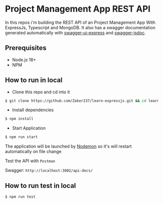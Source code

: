 # Project Management App REST API

In this repos i'm building the REST API of an Project Management App With ExpressJs, Typescript and MongoDB. It also has a swagger documentation generated automatically with [swagger-ui-express](https://github.com/scottie1984/swagger-ui-express) and [swagger-jsdoc](https://github.com/Surnet/swagger-jsdoc).

## Prerequisites

- Node.js 18+
- NPM

## How to run in local

- Clone this repo and cd into it

```bash
$ git clone https://github.com/Zaker237/learn-expressjs.git && cd learn-expressjs
```

- Install dependencies

```bash
$ npm install
```

- Start Application

```bash
$ npm run start
```

The application will be launched by [Nodemon](https://nodemon.com) so it's will restart automatically on file change

Test the API with `Postman`

Swagger: `http://localhost:3002/api-docs/`


## How to run test in local

```bash
$ npm run test
```